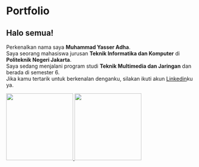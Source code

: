 # Portfolio  
## Halo semua! 

Perkenalkan nama saya **Muhammad Yasser Adha**.  
Saya seorang mahasiswa jurusan **Teknik Informatika dan Komputer** di **Politeknik Negeri Jakarta**.  
Saya sedang menjalani program studi **Teknik Multimedia dan Jaringan** dan berada di semester 6.  
Jika kamu tertarik untuk berkenalan denganku, silakan ikuti akun [Linkedin](https://www.linkedin.com/in/muhammad-yasser-adha-63b2841b9//)ku ya.

<p align="left">
<a href="https://github.com/yadha18">
  <img height="180em" src="https://github-readme-stats-eight-theta.vercel.app/api?username=yadha18&show_icons=true&theme=algolia&include_all_commits=true&count_private=true"/>
  <img height="180em" src="https://github-readme-stats-eight-theta.vercel.app/api/top-langs/?username=yadha18&layout=compact&langs_count=8&theme=algolia"/>
</a>
</p>
